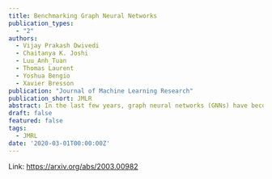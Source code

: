 ```yaml
---
title: Benchmarking Graph Neural Networks
publication_types:
  - "2"
authors:
  - Vijay Prakash Dwivedi
  - Chaitanya K. Joshi
  - Luu_Anh_Tuan
  - Thomas Laurent
  - Yoshua Bengio
  - Xavier Bresson
publication: "Journal of Machine Learning Research"
publication_short: JMLR
abstract: In the last few years, graph neural networks (GNNs) have become the standard toolkit for analyzing and learning from data on graphs. This emerging field has witnessed an extensive growth of promising techniques that have been applied with success to computer science, mathematics, biology, physics and chemistry. But for any successful field to become mainstream and reliable, benchmarks must be developed to quantify progress. This led us in March 2020 to release a benchmark framework that i) comprises of a diverse collection of mathematical and real-world graphs, ii) enables fair model comparison with the same parameter budget to identify key architectures, iii) has an open-source, easy-to-use and reproducible code infrastructure, and iv) is flexible for researchers to experiment with new theoretical ideas. As of December 2022, the GitHub repository has reached 2,000 stars and 380 forks, which demonstrates the utility of the proposed open-source framework through the wide usage by the GNN community. In this paper, we present an updated version of our benchmark with a concise presentation of the aforementioned framework characteristics, an additional medium-sized molecular dataset AQSOL, similar to the popular ZINC, but with a real-world measured chemical target, and discuss how this framework can be leveraged to explore new GNN designs and insights. As a proof of value of our benchmark, we study the case of graph positional encoding (PE) in GNNs, which was introduced with this benchmark and has since spurred interest of exploring more powerful PE for Transformers and GNNs in a robust experimental setting.
draft: false
featured: false
tags:
  - JMRL
date: '2020-03-01T00:00:00Z'
---
```

Link: https://arxiv.org/abs/2003.00982